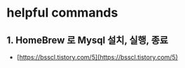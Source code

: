# helpful commands

## 1. HomeBrew 로 Mysql 설치, 실행, 종료&#x20;

* [https://bsscl.tistory.com/5](https://bsscl.tistory.com/5)

